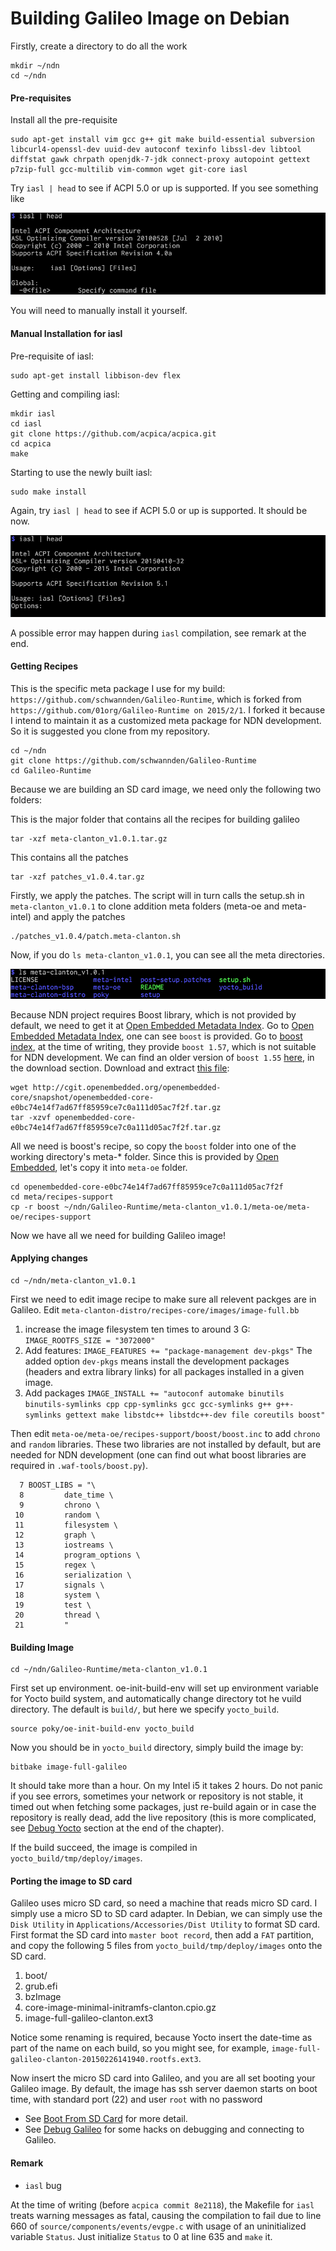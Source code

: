 # Building Galileo Image on Debian

Firstly, create a directory to do all the work
```
mkdir ~/ndn
cd ~/ndn
```

#### Pre-requisites
Install all the pre-requisite
```
sudo apt-get install vim gcc g++ git make build-essential subversion libcurl4-openssl-dev uuid-dev autoconf texinfo libssl-dev libtool diffstat gawk chrpath openjdk-7-jdk connect-proxy autopoint gettext p7zip-full gcc-multilib vim-common wget git-core iasl
```
Try ` iasl | head ` to see if ACPI 5.0 or up is supported. If you see something like

![Supports ACPI Specification Revision 4.0a](fig1.1.01-acpi4.png)

You will need to manually install it yourself.
#### Manual Installation for iasl
Pre-requisite of iasl:
```
sudo apt-get install libbison-dev flex
```
Getting and compiling iasl:
```
mkdir iasl
cd iasl
git clone https://github.com/acpica/acpica.git
cd acpica
make
```
Starting to use the newly built iasl:
```
sudo make install
```
Again, try ` iasl | head ` to see if ACPI 5.0 or up is supported. It should be now.

![Supports ACPI Specification Revision 5.1](fig1.1.02-acpi5.png)

A possible error may happen during `iasl` compilation, see remark at the end.

#### Getting Recipes
This is the specific meta package I use for my build: `https://github.com/schwannden/Galileo-Runtime`, which is forked from ` https://github.com/01org/Galileo-Runtime on 2015/2/1`. I forked it because I intend to maintain it as a customized meta package for NDN development. So it is suggested you clone from my repository.

```
cd ~/ndn
git clone https://github.com/schwannden/Galileo-Runtime
cd Galileo-Runtime
```

Because we are building an SD card image, we need only the following two folders:

This is the major folder that contains all the recipes for building galileo
```
tar -xzf meta-clanton_v1.0.1.tar.gz
```
This contains all the patches
```
tar -xzf patches_v1.0.4.tar.gz
```
Firstly, we apply the patches. The script will in turn calls the setup.sh in `meta-clanton_v1.0.1` to clone addition meta folders (meta-oe and meta-intel) and apply the patches
```
./patches_v1.0.4/patch.meta-clanton.sh
```

Now, if you do `ls meta-clanton_v1.0.1`, you can see all the meta directories.

![meta-clanton_v1.0.1](fig1.1.03-meta-clanton.png)

Because NDN project requires Boost library, which is not provided by default, we need to get it at [Open Embedded Metadata Index](http://layers.openembedded.org/layerindex/branch/master/layer/openembedded-core/). Go to [Open Embedded Metadata Index](http://layers.openembedded.org/layerindex/branch/master/layer/openembedded-core/), one can see `boost` is provided. Go to [boost index](http://layers.openembedded.org/layerindex/recipe/5268/), at the time of writing, they provide `boost 1.57`, which is not suitable for NDN development. We can find an older version of `boost 1.55` [here](http://cgit.openembedded.org/cgit.cgi/openembedded-core/commit/?id=e0bc74e14f7ad67ff85959ce7c0a111d05ac7f2f), in the download section. Download and extract [this file](http://cgit.openembedded.org/openembedded-core/snapshot/openembedded-core-e0bc74e14f7ad67ff85959ce7c0a111d05ac7f2f.tar.gz):
```
wget http://cgit.openembedded.org/openembedded-core/snapshot/openembedded-core-e0bc74e14f7ad67ff85959ce7c0a111d05ac7f2f.tar.gz
tar -xzvf openembedded-core-e0bc74e14f7ad67ff85959ce7c0a111d05ac7f2f.tar.gz
```
All we need is boost's recipe, so copy the `boost` folder into one of the working directory's meta-* folder. Since this is provided by [Open Embedded](http://layers.openembedded.org/layerindex/branch/master/layer/openembedded-core/), let's copy it into `meta-oe` folder.
```
cd openembedded-core-e0bc74e14f7ad67ff85959ce7c0a111d05ac7f2f
cd meta/recipes-support
cp -r boost ~/ndn/Galileo-Runtime/meta-clanton_v1.0.1/meta-oe/meta-oe/recipes-support
```
Now we have all we need for building Galileo image!

#### Applying changes
```
cd ~/ndn/meta-clanton_v1.0.1
```
First we need to edit image recipe to make sure all relevent packges are in Galileo.  Edit `meta-clanton-distro/recipes-core/images/image-full.bb`
1. increase the image filesystem ten times to around 3 G:
    `IMAGE_ROOTFS_SIZE = "3072000"`
2. Add features:
    `IMAGE_FEATURES += "package-management dev-pkgs"`
    The added option `dev-pkgs` means install the development packages (headers and extra library links) for all packages installed in a given image.
3. Add packages
    ```IMAGE_INSTALL += "autoconf automake binutils binutils-symlinks cpp cpp-symlinks gcc gcc-symlinks g++ g++-symlinks gettext make libstdc++ libstdc++-dev file coreutils boost"```

Then edit `meta-oe/meta-oe/recipes-support/boost/boost.inc` to add `chrono` and `random` libraries. These two libraries are not installed by default, but are needed for NDN development (one can find out what boost libraries are required in `.waf-tools/boost.py`).

```
  7 BOOST_LIBS = "\
  8         date_time \
  9         chrono \
 10         random \
 11         filesystem \
 12         graph \
 13         iostreams \
 14         program_options \
 15         regex \
 16         serialization \
 17         signals \
 18         system \
 19         test \
 20         thread \
 21         "
```

#### Building Image
```
cd ~/ndn/Galileo-Runtime/meta-clanton_v1.0.1
```
First set up environment. oe-init-build-env will set up environment variable for Yocto build system, and automatically change directory tot he vuild directory. The default is `build/`, but here we specify `yocto_build`.

```
source poky/oe-init-build-env yocto_build
```

Now you should be in `yocto_build` directory, simply build the image by:
```
bitbake image-full-galileo
```
It should take more than a hour. On my Intel i5 it takes 2 hours. Do not panic if you see errors, sometimes your network or repository is not stable, it timed out when fetching some packages, just re-build again or in case the repository is really dead, add the live repository (this is more complicated, see [Debug Yocto](debug_yocto.md) section at the end of the chapter).

If the build succeed, the image is compiled in `yocto_build/tmp/deploy/images`.

#### Porting the image to SD card
Galileo uses micro SD card, so need a machine that reads micro SD card. I simply use a micro SD to SD card adapter. In Debian, we can simply use the `Disk Utility` in `Applications/Accessories/Dist Utility` to format SD card. First format the SD card into `master boot record`, then add a `FAT` partition, and copy the following 5 files from `yocto_build/tmp/deploy/images` onto the SD card.
1. boot/
2. grub.efi
3. bzImage
4. core-image-minimal-initramfs-clanton.cpio.gz
5. image-full-galileo-clanton.ext3

Notice some renaming is required, because Yocto insert the date-time as part of the name on each build, so you might see, for example, `image-full-galileo-clanton-20150226141940.rootfs.ext3`.

Now insert the micro SD card into Galileo, and you are all set booting your Galileo image. By default, the image has ssh server daemon starts on boot time, with standard port (22) and user `root` with no password

* See [Boot From SD Card](boot_from_sd_card.md) for more detail.
* See [Debug Galileo](debug_galileo.md) for some hacks on debugging and connecting to Galileo.

#### Remark
* `iasl` bug

At the time of writing (before `acpica commit 8e2118`), the Makefile for `iasl` treats warning messages as fatal, causing the compilation to fail due to line 660 of `source/components/events/evgpe.c` with usage of an uninitialized variable `Status`. Just initialize `Status` to 0 at line 635 and `make` it.


